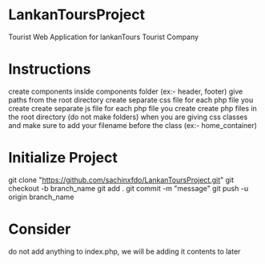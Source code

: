 # LankanToursProject

Tourist Web Application for lankanTours Tourist Company

# Instructions

create components inside components folder (ex:- header, footer)
give paths from the root directory
create separate css file for each php file you create
create separate js file for each php file you create
create php files in the root directory (do not make folders)
when you are giving css classes and make sure to add your filename before the class (ex:- home_container)

# Initialize Project

git clone "https://github.com/sachinxfdo/LankanToursProject.git"
git checkout -b branch_name
git add .
git commit -m "message"
git push -u origin branch_name

# Consider

do not add anything to index.php, we will be adding it contents to later
